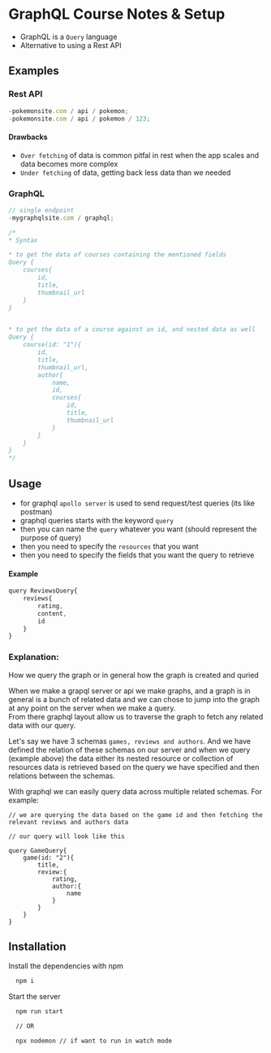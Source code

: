 # GraphQL Course Notes & Setup

- GraphQL is a `Query` language
- Alternative to using a Rest API

## Examples

### Rest API

```javascript
-pokemonsite.com / api / pokemon;
-pokemonsite.com / api / pokemon / 123;
```

#### Drawbacks

- `Over fetching` of data is common pitfal in rest when the app scales and data becomes more complex
- `Under fetching` of data, getting back less data than we needed

### GraphQL

```javascript
// single endpoint
-mygraphqlsite.com / graphql;

/*
* Syntax

* to get the data of courses containing the mentioned fields
Query {
    courses{
        id,
        title,
        thumbnail_url
    }
}


* to get the data of a course against an id, and nested data as well
Query {
    course(id: "1"){
        id,
        title,
        thumbnail_url,
        author{
            name,
            id,
            courses{
                id,
                title,
                thumbnail_url
            }
        }
    }
}
*/
```

## Usage

- for graphql `apollo server` is used to send request/test queries (its like postman)
- graphql queries starts with the keyword `query`
- then you can name the `query` whatever you want (should represent the purpose of query)
- then you need to specify the `resources` that you want
- then you need to specify the fields that you want the query to retrieve

#### Example

```js
query ReviewsQuery{
    reviews{
        rating,
        content,
        id
    }
}
```

### Explanation:

How we query the graph or in general how the graph is created and quried

When we make a grapql server or api we make graphs, and a graph is in general is a bunch of related data and we can chose to jump into the graph at any point on the server when we make a query.\
From there graphql layout allow us to traverse the graph to fetch any related data with our query.

Let's say we have 3 schemas `games, reviews and authors`.
And we have defined the relation of these schemas on our server and when we query (example above) the data either its nested resource or collection of resources data is retrieved based on the query we have specified and then relations between the schemas.

With graphql we can easily query data across multiple related schemas. For example:

```
// we are querying the data based on the game id and then fetching the relevant reviews and authors data

// our query will look like this

query GameQuery{
    game(id: "2"){
        title,
        review:{
            rating,
            author:{
                name
            }
        }
    }
}
```

## Installation

Install the dependencies with npm

```bash
  npm i
```

Start the server

```bash
  npm run start

  // OR

  npx nodemon // if want to run in watch mode
```
